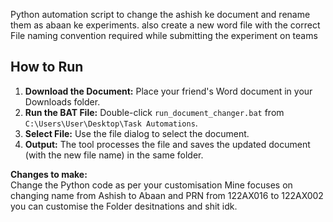 Python automation script to change the ashish ke document and rename them as abaan ke experiments. also create a new word file with the correct File naming convention required while submitting the experiment on teams

## How to Run

1. **Download the Document:** Place your friend's Word document in your Downloads folder.
2. **Run the BAT File:** Double-click `run_document_changer.bat` from `C:\Users\User\Desktop\Task Automations`.
3. **Select File:** Use the file dialog to select the document.
4. **Output:** The tool processes the file and saves the updated document (with the new file name) in the same folder.

**Changes to make:**  
Change the Python code as per your customisation
Mine focuses on changing name from Ashish to Abaan and PRN from 122AX016 to 122AX002
you can customise the Folder desitnations and shit idk.
